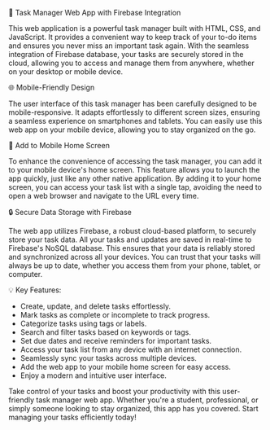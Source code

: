 📝 Task Manager Web App with Firebase Integration

This web application is a powerful task manager built with HTML, CSS, and JavaScript. It provides a convenient way to keep track of your to-do items and ensures you never miss an important task again. With the seamless integration of Firebase database, your tasks are securely stored in the cloud, allowing you to access and manage them from anywhere, whether on your desktop or mobile device.

🌐 Mobile-Friendly Design

The user interface of this task manager has been carefully designed to be mobile-responsive. It adapts effortlessly to different screen sizes, ensuring a seamless experience on smartphones and tablets. You can easily use this web app on your mobile device, allowing you to stay organized on the go.

📲 Add to Mobile Home Screen

To enhance the convenience of accessing the task manager, you can add it to your mobile device's home screen. This feature allows you to launch the app quickly, just like any other native application. By adding it to your home screen, you can access your task list with a single tap, avoiding the need to open a web browser and navigate to the URL every time.

🔒 Secure Data Storage with Firebase

The web app utilizes Firebase, a robust cloud-based platform, to securely store your task data. All your tasks and updates are saved in real-time to Firebase's NoSQL database. This ensures that your data is reliably stored and synchronized across all your devices. You can trust that your tasks will always be up to date, whether you access them from your phone, tablet, or computer.

💡 Key Features:

- Create, update, and delete tasks effortlessly.
- Mark tasks as complete or incomplete to track progress.
- Categorize tasks using tags or labels.
- Search and filter tasks based on keywords or tags.
- Set due dates and receive reminders for important tasks.
- Access your task list from any device with an internet connection.
- Seamlessly sync your tasks across multiple devices.
- Add the web app to your mobile home screen for easy access.
- Enjoy a modern and intuitive user interface.

Take control of your tasks and boost your productivity with this user-friendly task manager web app. Whether you're a student, professional, or simply someone looking to stay organized, this app has you covered. Start managing your tasks efficiently today!
